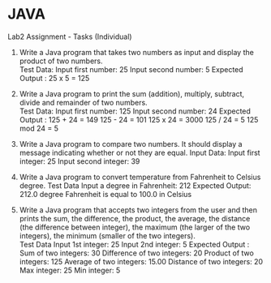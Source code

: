 # JAVA
Lab2 Assignment - Tasks (Individual) 

1.	 Write a Java program that takes two numbers as input and display the product of two numbers.  
Test Data:
Input first number: 25
Input second number: 5
Expected Output :
25 x 5 = 125

2.	Write a Java program to print the sum (addition), multiply, subtract, divide and remainder of two numbers.  
Test Data:
Input first number: 125
Input second number: 24
Expected Output :
125 + 24 = 149
125 - 24 = 101
125 x 24 = 3000
125 / 24 = 5
125 mod 24 = 5

3.	Write a Java program to compare two numbers. It should display a message indicating whether or not they are equal.
Input Data:
Input first integer: 25
Input second integer: 39

4.	Write a Java program to convert temperature from Fahrenheit to Celsius degree. 
Test Data
Input a degree in Fahrenheit: 212
Expected Output:
212.0 degree Fahrenheit is equal to 100.0 in Celsius

5.	Write a Java program that accepts two integers from the user and then prints the sum, the difference, the product, the average, the distance (the difference between integer), the maximum (the larger of the two integers), the minimum (smaller of the two integers).  
Test Data
Input 1st integer: 25 
Input 2nd integer: 5
Expected Output :
Sum of two integers: 30
Difference of two integers: 20
Product of two integers: 125
Average of two integers: 15.00
Distance of two integers: 20
Max integer: 25 
Min integer: 5

